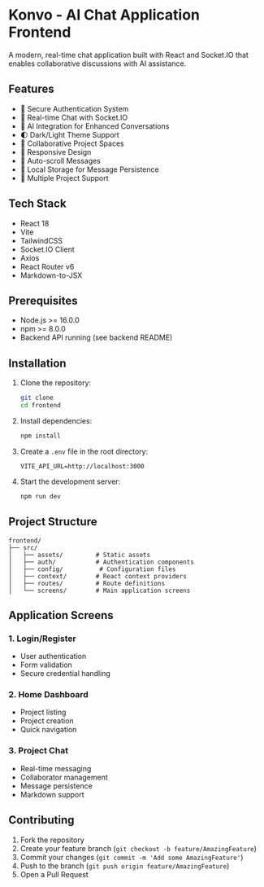 # Konvo - AI Chat Application Frontend

A modern, real-time chat application built with React and Socket.IO that enables collaborative discussions with AI assistance.

## Features

- 🔐 Secure Authentication System
- 💬 Real-time Chat with Socket.IO
- 🤖 AI Integration for Enhanced Conversations
- 🌓 Dark/Light Theme Support
- 👥 Collaborative Project Spaces
- 📱 Responsive Design
- 🔄 Auto-scroll Messages
- 💾 Local Storage for Message Persistence
- 🎯 Multiple Project Support

## Tech Stack

- React 18
- Vite
- TailwindCSS
- Socket.IO Client
- Axios
- React Router v6
- Markdown-to-JSX

## Prerequisites

- Node.js >= 16.0.0
- npm >= 8.0.0
- Backend API running (see backend README)

## Installation

1. Clone the repository:
   ```bash
   git clone
   cd frontend
   ```


2. Install dependencies:

   ```bash
   npm install
   ```

3. Create a `.env` file in the root directory:

   ```env
   VITE_API_URL=http://localhost:3000
   ```

4. Start the development server:
   ```bash
   npm run dev
   ```

## Project Structure

```
frontend/
├── src/
│   ├── assets/         # Static assets
│   ├── auth/           # Authentication components
│   ├── config/          # Configuration files
│   ├── context/        # React context providers
│   ├── routes/         # Route definitions
│   └── screens/        # Main application screens
```


## Application Screens

### 1. Login/Register

- User authentication
- Form validation
- Secure credential handling

### 2. Home Dashboard

- Project listing
- Project creation
- Quick navigation

### 3. Project Chat

- Real-time messaging
- Collaborator management
- Message persistence
- Markdown support

## Contributing

1. Fork the repository
2. Create your feature branch (`git checkout -b feature/AmazingFeature`)
3. Commit your changes (`git commit -m 'Add some AmazingFeature'`)
4. Push to the branch (`git push origin feature/AmazingFeature`)
5. Open a Pull Request

